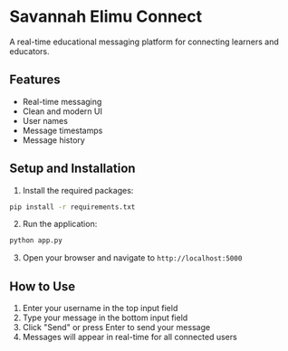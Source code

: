 # Savannah Elimu Connect

A real-time educational messaging platform for connecting learners and educators.

## Features
- Real-time messaging
- Clean and modern UI
- User names
- Message timestamps
- Message history

## Setup and Installation

1. Install the required packages:
```bash
pip install -r requirements.txt
```

2. Run the application:
```bash
python app.py
```

3. Open your browser and navigate to `http://localhost:5000`

## How to Use
1. Enter your username in the top input field
2. Type your message in the bottom input field
3. Click "Send" or press Enter to send your message
4. Messages will appear in real-time for all connected users
